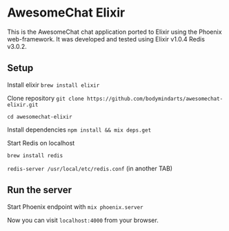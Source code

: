 # AwesomeChat Elixir
This is the AwesomeChat chat application ported to Elixir using the Phoenix web-framework. It was developed and tested using Elixir v1.0.4 Redis v3.0.2.

## Setup

Install elixir `brew install elixir`

Clone repository `git clone https://github.com/bodymindarts/awesomechat-elixir.git`

`cd awesomechat-elixir`

Install dependencies `npm install && mix deps.get`

Start Redis on localhost

`brew install redis`

`redis-server /usr/local/etc/redis.conf` (in another TAB)


## Run the server

Start Phoenix endpoint with `mix phoenix.server`

Now you can visit `localhost:4000` from your browser.
